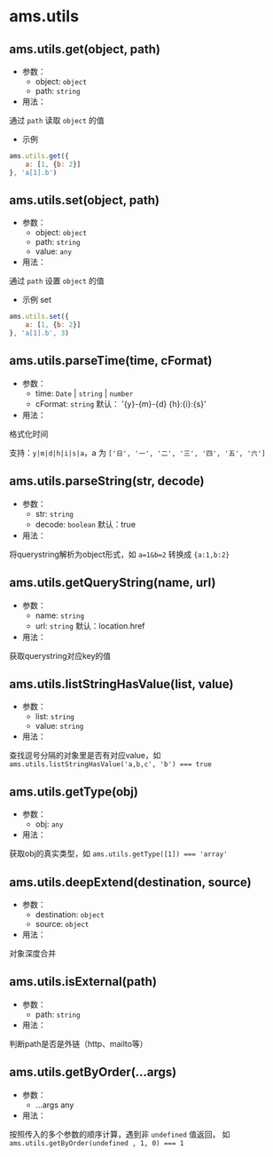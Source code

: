 # ams.utils

## ams.utils.get(object, path)

- 参数：
    - object: `object`
    - path: `string`
- 用法：

通过 `path` 读取 `object` 的值

- 示例

```js
ams.utils.get({
    a: [1, {b: 2}]
}, 'a[1].b')
```

## ams.utils.set(object, path)

- 参数：
    - object: `object`
    - path: `string`
    - value: `any`
- 用法：

通过 `path` 设置 `object` 的值

- 示例
set
```js
ams.utils.set({
    a: [1, {b: 2}]
}, 'a[1].b', 3)
```


## ams.utils.parseTime(time, cFormat)

- 参数：
    - time: `Date` | `string` | `number`
    - cFormat: `string` 默认： '{y}-{m}-{d} {h}:{i}:{s}'
- 用法：

格式化时间

支持：`y|m|d|h|i|s|a`，a 为 `['日', '一', '二', '三', '四', '五', '六']`


## ams.utils.parseString(str, decode)

- 参数：
    - str: `string`
    - decode: `boolean` 默认：true
- 用法：

将querystring解析为object形式，如 `a=1&b=2` 转换成 `{a:1,b:2}`


## ams.utils.getQueryString(name, url)

- 参数：
    - name: `string`
    - url: `string` 默认：location.href
- 用法：

获取querystring对应key的值

## ams.utils.listStringHasValue(list, value)

- 参数：
    - list: `string`
    - value: `string`
- 用法：

查找逗号分隔的对象里是否有对应value，如 `ams.utils.listStringHasValue('a,b,c', 'b') === true`

## ams.utils.getType(obj)

- 参数：
    - obj: `any`
- 用法：

获取obj的真实类型，如 `ams.utils.getType([1]) === 'array'`

## ams.utils.deepExtend(destination, source)

- 参数：
    - destination: `object`
    - source: `object`
- 用法：

对象深度合并

## ams.utils.isExternal(path)

- 参数：
    - path: `string`
- 用法：

判断path是否是外链（http、mailto等）

## ams.utils.getByOrder(...args)

- 参数：
    - ...args any
- 用法：

按照传入的多个参数的顺序计算，遇到非 `undefined` 值返回，
如 `ams.utils.getByOrder(undefined , 1, 0) === 1`